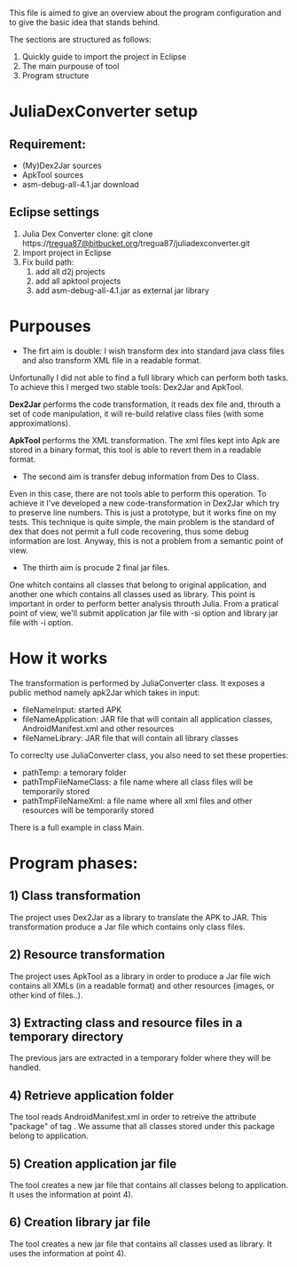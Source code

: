 This file is aimed to give an overview about the program configuration and to give the basic idea that stands behind.

The sections are structured as follows:

1. Quickly guide to import the project in Eclipse
2. The main purpouse of tool
3. Program structure

# JuliaDexConverter setup

## Requirement:

- (My)Dex2Jar sources
- ApkTool sources
- asm-debug-all-4.1.jar download

## Eclipse settings

1. Julia Dex Converter clone: git clone https://tregua87@bitbucket.org/tregua87/juliadexconverter.git
2. Import project in Eclipse
3. Fix build path:
	1. add all d2j projects
	2. add all apktool projects
	3. add asm-debug-all-4.1.jar as external jar library
	
# Purpouses

- The firt aim is double: I wish transform dex into standard java class files and also transform XML file in a readable format.

Unfortunally I did not able to find a full library which can perform both tasks.
To achieve this I merged two stable tools: Dex2Jar and ApkTool.

**Dex2Jar** performs the code transformation, it reads dex file and, throuth a set of code manipulation, it will re-build relative class files (with some approximations).

**ApkTool** performs the XML transformation. The xml files kept into Apk are stored in a binary format, this tool is able to revert them in a readable format.

- The second aim is transfer debug information from Des to Class. 

Even in this case, there are not tools able to perform this operation.
To achieve it I've developed a new code-transformation in Dex2Jar which try to preserve line numbers. This is just a prototype, but it works fine on my tests.
This technique is quite simple, the main problem is the standard of dex that does not permit a full code recovering, thus some debug information are lost.
Anyway, this is not a problem from a semantic point of view.

- The thirth aim is procude 2 final jar files. 

One whitch contains all classes that belong to original application, and another one which contains all classes used as library.
This point is important in order to perform better analysis throuth Julia.
From a pratical point of view, we'll submit application jar file with -si option and library jar file with -i option.

# How it works

The transformation is performed by JuliaConverter class. It exposes a public method namely apk2Jar which takes in input:

- fileNameInput: started APK
- fileNameApplication: JAR file that will contain all application classes, AndroidManifest.xml and other resources
- fileNameLibrary: JAR file that will contain all library classes
	
To correclty use JuliaConverter class, you also need to set these properties:

- pathTemp: a temorary folder
- pathTmpFileNameClass: a file name where all class files will be temporarily stored
- pathTmpFileNameXml: a file name where all xml files and other resources will be temporarily stored

There is a full example in class Main.

# Program phases:

## 1) Class transformation

The project uses Dex2Jar as a library to translate the APK to JAR. 
This transformation produce a Jar file which contains only class files.

## 2) Resource transformation

The project uses ApkTool as a library in order to produce a Jar file wich contains all XMLs (in a readable format) and other resources (images, or other kind of files..).

## 3) Extracting class and resource files in a temporary directory

The previous jars are extracted in a temporary folder where they will be handled.

## 4) Retrieve application folder

The tool reads AndroidManifest.xml in order to retreive the attribute "package" of tag <manifest>.
We assume that all classes stored under this package belong to application.

## 5) Creation application jar file

The tool creates a new jar file that contains all classes belong to application. It uses the information at point 4).

## 6) Creation library jar file

The tool creates a new jar file that contains all classes used as library. It uses the information at point 4).